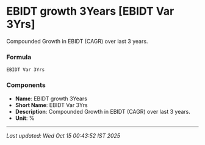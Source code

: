 # EBIDT growth 3Years [EBIDT Var 3Yrs]
Compounded Growth in EBIDT (CAGR) over last 3 years.

### Formula
```text
EBIDT Var 3Yrs
```


### Components
- **Name**: EBIDT growth 3Years
- **Short Name**: EBIDT Var 3Yrs
- **Description**: Compounded Growth in EBIDT (CAGR) over last 3 years.
- **Unit**: %

---
*Last updated: Wed Oct 15 00:43:52 IST 2025*
